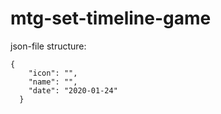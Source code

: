 # mtg-set-timeline-game

json-file structure:

```
{
    "icon": "",
    "name": "",
    "date": "2020-01-24"
  }
```
